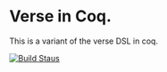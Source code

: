 Verse in Coq.
=============

This is a variant of the verse DSL in coq.

[![Build Staus][travis-status]][travis-raaz]

[wiki]: <https://github.com/piyush-kurur/verse-coq/wiki> "Verse coq repo"
[repo]: <https://github.com/piyush-kurur/verse-coq> "Verse on github"

[emailgroups]: <https://groups.google.com/forum/#!forum/hraaz> "Raaz on Google groups"

[travis-status]: <https://secure.travis-ci.org/piyush-kurur/verse-coq.png> "Build status"

[travis-raaz]: <https://travis-ci.org/piyush-kurur/verse-coq/>
